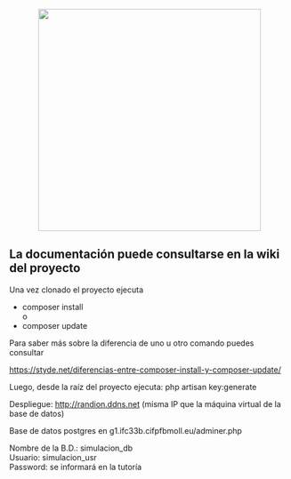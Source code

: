<p align="center"><a href="https://laravel.com" target="_blank"><img src="https://raw.githubusercontent.com/laravel/art/master/logo-lockup/5%20SVG/2%20CMYK/1%20Full%20Color/laravel-logolockup-cmyk-red.svg" width="400"></a></p>

<h2>La documentación puede consultarse en la wiki del proyecto</h2>

Una vez clonado el proyecto ejecuta
<ul>
    <li>composer install</li>
o 
	<li>composer update</li>
</ul>
Para saber más sobre la diferencia de uno u otro comando puedes consultar

https://styde.net/diferencias-entre-composer-install-y-composer-update/

Luego, desde la raíz del proyecto ejecuta: php artisan key:generate

Despliegue: http://randion.ddns.net
  (misma IP que la máquina virtual de la base de datos)
  
Base de datos postgres en
g1.ifc33b.cifpfbmoll.eu/adminer.php

Nombre de la B.D.: simulacion_db<br/>
Usuario: simulacion_usr<br/>
Password: se informará en la tutoría

